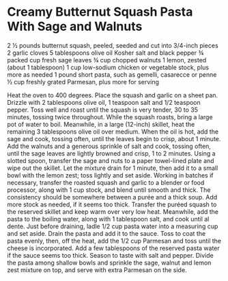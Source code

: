 # Creamy Butternut Squash Pasta With Sage and Walnuts

2 ½ pounds butternut squash, peeled, seeded and cut into 3/4-inch pieces
2 garlic cloves
5 tablespoons olive oil
Kosher salt and black pepper
¾ packed cup fresh sage leaves
¾ cup chopped walnuts
1 lemon, zested (about 1 tablespoon)
1 cup low-sodium chicken or vegetable stock, plus more as needed
1 pound short pasta, such as gemelli, casarecce or penne
½ cup freshly grated Parmesan, plus more for serving

Heat the oven to 400 degrees. 
Place the squash and garlic on a sheet pan. 
Drizzle with 2 tablespoons olive oil, 1 teaspoon salt and 1/2 teaspoon pepper. 
Toss well and roast until the squash is very tender, 30 to 35 minutes, tossing twice throughout. 
While the squash roasts, bring a large pot of water to boil.
Meanwhile, in a large (12-inch) skillet, heat the remaining 3 tablespoons olive oil over medium. 
When the oil is hot, add the sage and cook, tossing often, until the leaves begin to crisp, about 1 minute. 
Add the walnuts and a generous sprinkle of salt and cook, tossing often, until the sage leaves are lightly browned and crisp, 1 to 2 minutes. 
Using a slotted spoon, transfer the sage and nuts to a paper towel-lined plate and wipe out the skillet. 
Let the mixture drain for 1 minute, then add it to a small bowl with the lemon zest; toss lightly and set aside.
Working in batches if necessary, transfer the roasted squash and garlic to a blender or food processor, along with 1 cup stock, and blend until smooth and thick. 
The consistency should be somewhere between a purée and a thick soup. 
Add more stock as needed, if it seems too thick.
Transfer the puréed squash to the reserved skillet and keep warm over very low heat. 
Meanwhile, add the pasta to the boiling water, along with 1 tablespoon salt, and cook until al dente. 
Just before draining, ladle 1/2 cup pasta water into a measuring cup and set aside.
Drain the pasta and add it to the sauce. 
Toss to coat the pasta evenly, then, off the heat, add the 1/2 cup Parmesan and toss until the cheese is incorporated. 
Add a few tablespoons of the reserved pasta water if the sauce seems too thick. Season to taste with salt and pepper.
Divide the pasta among shallow bowls and sprinkle the sage, walnut and lemon zest mixture on top, and serve with extra Parmesan on the side.